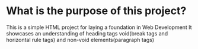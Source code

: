 # What is the purpose of this project?
This is a simple HTML project for laying a foundation in Web Development 
It showcases an understanding of heading tags void(break tags and horizontal rule tags) and non-void elements(paragraph tags)

